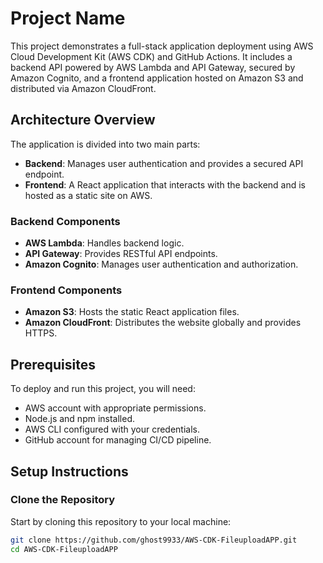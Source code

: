 # Project Name

This project demonstrates a full-stack application deployment using AWS Cloud Development Kit (AWS CDK) and GitHub Actions. It includes a backend API powered by AWS Lambda and API Gateway, secured by Amazon Cognito, and a frontend application hosted on Amazon S3 and distributed via Amazon CloudFront.

## Architecture Overview

The application is divided into two main parts:
- **Backend**: Manages user authentication and provides a secured API endpoint.
- **Frontend**: A React application that interacts with the backend and is hosted as a static site on AWS.

### Backend Components

- **AWS Lambda**: Handles backend logic.
- **API Gateway**: Provides RESTful API endpoints.
- **Amazon Cognito**: Manages user authentication and authorization.

### Frontend Components

- **Amazon S3**: Hosts the static React application files.
- **Amazon CloudFront**: Distributes the website globally and provides HTTPS.

## Prerequisites

To deploy and run this project, you will need:
- AWS account with appropriate permissions.
- Node.js and npm installed.
- AWS CLI configured with your credentials.
- GitHub account for managing CI/CD pipeline.

## Setup Instructions

### Clone the Repository

Start by cloning this repository to your local machine:

```bash
git clone https://github.com/ghost9933/AWS-CDK-FileuploadAPP.git
cd AWS-CDK-FileuploadAPP
